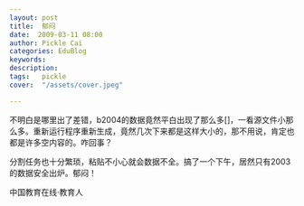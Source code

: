 ```yaml
---
layout: post  
title:  郁闷  
date:  2009-03-11 08:00  
author: Pickle Cai  
categories: EduBlog  
keywords: 
description:   
tags:	pickle   
cover:  "/assets/cover.jpeg"  

---  
```

    
不明白是哪里出了差错，b2004的数据竟然平白出现了那么多[]，一看源文件小那么多。重新运行程序重新生成，竟然几次下来都是这样大小的，那不用说，肯定也都是许多空内容的。咋回事？



分割任务也十分繁琐，粘贴不小心就会数据不全。搞了一个下午，居然只有2003的数据安全出炉。郁闷！



		    
 中国教育在线·教育人

